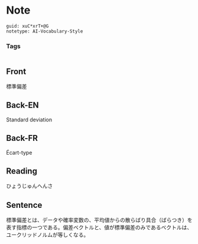 # Note
```
guid: xuC*xrT+@G
notetype: AI-Vocabulary-Style
```

### Tags
```
```

## Front
標準偏差

## Back-EN
Standard deviation

## Back-FR
Écart-type

## Reading
ひょうじゅんへんさ

## Sentence
標準偏差とは、データや確率変数の、平均値からの散らばり具合（ばらつき）を表す指標の一つである。偏差ベクトルと、値が標準偏差のみであるベクトルは、ユークリッドノルムが等しくなる。
